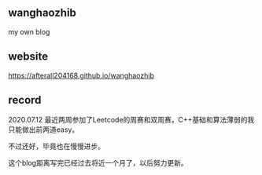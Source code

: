 ## wanghaozhib

my own blog

## website
https://afterall204168.github.io/wanghaozhib

## record
2020.07.12
最近两周参加了Leetcode的周赛和双周赛，C++基础和算法薄弱的我只能做出前两道easy。

不过还好，毕竟也在慢慢进步。

这个blog距离写完已经过去将近一个月了，以后努力更新。